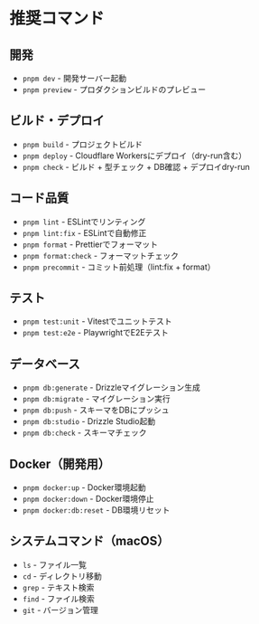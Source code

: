 # 推奨コマンド

## 開発

- `pnpm dev` - 開発サーバー起動
- `pnpm preview` - プロダクションビルドのプレビュー

## ビルド・デプロイ

- `pnpm build` - プロジェクトビルド
- `pnpm deploy` - Cloudflare Workersにデプロイ（dry-run含む）
- `pnpm check` - ビルド + 型チェック + DB確認 + デプロイdry-run

## コード品質

- `pnpm lint` - ESLintでリンティング
- `pnpm lint:fix` - ESLintで自動修正
- `pnpm format` - Prettierでフォーマット
- `pnpm format:check` - フォーマットチェック
- `pnpm precommit` - コミット前処理（lint:fix + format）

## テスト

- `pnpm test:unit` - Vitestでユニットテスト
- `pnpm test:e2e` - PlaywrightでE2Eテスト

## データベース

- `pnpm db:generate` - Drizzleマイグレーション生成
- `pnpm db:migrate` - マイグレーション実行
- `pnpm db:push` - スキーマをDBにプッシュ
- `pnpm db:studio` - Drizzle Studio起動
- `pnpm db:check` - スキーマチェック

## Docker（開発用）

- `pnpm docker:up` - Docker環境起動
- `pnpm docker:down` - Docker環境停止
- `pnpm docker:db:reset` - DB環境リセット

## システムコマンド（macOS）

- `ls` - ファイル一覧
- `cd` - ディレクトリ移動
- `grep` - テキスト検索
- `find` - ファイル検索
- `git` - バージョン管理
